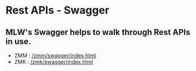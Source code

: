 # **Rest APIs - Swagger**

## MLW's Swagger helps to walk through Rest APIs in use.<br/>
*  ZMM : [/zmm/swagger/index.html](https://demo.mlw.ai/zmm/swagger/index.html)
*  ZMK : [/zmk/swagger/index.html](https://demo.mlw.ai/zmk/swagger/index.html)
